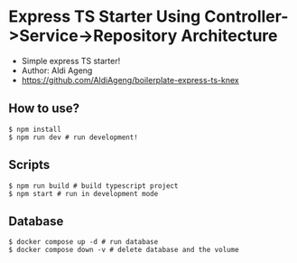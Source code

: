 # Express TS Starter Using Controller->Service->Repository Architecture

- Simple express TS starter!
- Author: Aldi Ageng
- https://github.com/AldiAgeng/boilerplate-express-ts-knex

## How to use?

```
$ npm install
$ npm run dev # run development!
```

## Scripts

```
$ npm run build # build typescript project
$ npm start # run in development mode
```

## Database

```
$ docker compose up -d # run database
$ docker compose down -v # delete database and the volume
```
